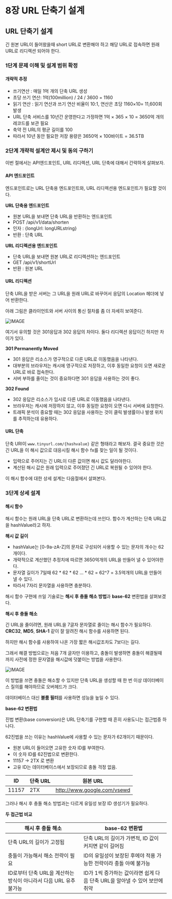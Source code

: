 # 8장 URL 단축기 설계

## URL 단축기 설계

긴 원본 URL이 들어왔을때 short URL로 변환해야 하고 해당 URL로 접속하면 원래 URL로 리디렉션 되어야 한다.

### 1단계 문제 이해 및 설계 범위 확정

#### 개략적 추정

* 쓰기연산 : 매일 1억 개의 단축 URL 생성
* 초당 쓰기 연산: 1억(100million) / 24 / 3600 = 1160
* 읽기 연산 : 읽기 연산과 쓰기 연산 비율이 10:1, 연산은 초당 1160×10= 11,600회 발생
* URL 단축 서비스를 10년간 운영한다고 가정하면 1억 × 365 × 10 = 3650억 개의 레코드를 보관 필요
* 축약 전 URL의 평균 길이를 100
* 따라서 10년 동안 필요한 저장 용량은 3650억 × 100바이트 = 36.5TB

### 2단계 개략적 설계안 제시 및 동의 구하기

이번 절에서는 API엔드포인트, URL 리디렉션, URL 단축에 대해서 간략하게 살펴보자.

#### API 엔드포인트

엔드포인트로는 URL 단축용 엔드포인트와, URL 리디렉션용 엔드포인트가 필요할 것이다.

**URL 단축용 엔드포인트**

* 원본 URL을 보내면 단축 URL을 반환하는 엔드포인트
* POST /api/v1/data/shorten
* 인자 : {longUrl: longURLstring}
* 반환 : 단축 URL

**URL 리디렉션용 엔드포인트**

* 단축 URL을 보내면 원본 URL로 리디렉션하는 엔드포인트
* GET /api/v1/shortUrl
* 반환 : 원본 URL

#### URL 리디렉션

단축 URL을 받은 서버는 그 URL을 원래 URL로 바꾸어서 응답의 Location 헤더에 넣어 반환한다.

아래 그림은 클라이언트와 서버 사이의 통신 절차를 좀 더 자세히 보여준다.

![IMAGE](https://github.com/user-attachments/assets/4d3742ab-12d9-449f-93f4-be54ddf80e43)

여기서 유의할 것은 301응답과 302 응답의 차이다. 둘다 리디렉션 응답이긴 하지만 차이가 있다.

**301 Permanently Moved**

* 301 응답은 리소스가 영구적으로 다른 URL로 이동했음을 나타낸다.
* 대부분의 브라우저는 캐시에 영구적으로 저장하고, 이후 동일한 요청이 오면 새로운 URL로 바로 접속한다.
* 서버 부하를 줄이는 것이 중요하다면 301 응답을 사용하는 것이 좋다.

**302 Found**

* 302 응답은 리소스가 임시로 다른 URL로 이동했음을 나타낸다.
* 브라우저는 캐시에 저장하지 않고, 이후 동일한 요청이 오면 다시 서버에 요청한다.
* 트래픽 분석이 중요할 때는 302 응답을 사용하는 것이 클릭 발생률이나 발생 위치를 추적하는데 유용하다.

#### URL 단축

단축 URI이 `www.tinyurl.com/{hashvalue}` 같은 형태라고 해보자. 결국 중요한 것은 긴 URL을 이 해시 값으로 대응시킬 해시 함수 fx를 찾는 일이 될 것이다.

* 입력으로 주어지는 긴 URL이 다른 값이면 해시 값도 달라야한다.
* 계산된 해시 값은 원래 입력으로 주어졌던 긴 URL로 복원될 수 있어야 한다.

이 해시 함수에 대한 상세 설계는 다음절에서 살펴본다.

### 3단계 상세 설계

#### 해시 함수

해시 함수는 원래 URL을 단축 URL로 변환하는데 쓰인다. 함수가 계산하는 단축 URL값을 hashValue라고 하자.

**해시 값 길이**

* hashValue는 \[0-9a-zA-Z]의 문자로 구성되어 사용할 수 있는 문자의 개수는 62개이다.
* 개략적으로 계산했던 추정치에 따르면 3650억개의 URL을 만들어 낼 수 있어야한다.
* 문자열 길이가 7일때 62 \* 62 \* 62 ... \* 62 = 62^7 = 3.5억개의 URL을 만들어 낼 수 있다.
* 따라서 7자리 문자열을 사용하면 충분하다.

해시 함수 구현에 쓰일 기술로는 **해시 후 충돌 해소 방법**과 **base-62** 변환법을 살펴보겠다.

**해시 후 충돌 해소**

긴 URL을 줄이려면, 원래 URL을 7글자 문자열로 줄이는 해시 함수가 필요하다. **CRC32**, **MD5**, **SHA-1** 같이 잘 알려진 해시 함수를 사용하면 된다.

하지만 해시 함수를 사용하여 나온 가장 짧은 해시값조차도 7보다는 길다.

그래서 해결 방법으로는 처음 7개 글자만 이용하고, 충돌이 발생하면 충돌이 해결될때 까지 사전에 정한 문자열을 해시값에 덧붙이는 방법을 사용한다.

![IMAGE](https://github.com/user-attachments/assets/62899cc1-3af3-4ec9-9c13-4b208e618ed9)

이 방법을 쓰면 충돌은 해소할 수 있지만 단축 URL을 생성할 때 한 번 이상 데이터베이스 질의를 해야하므로 오버헤드가 크다.

데이터베이스 대신 **블룸 필터**를 사용하면 성능을 높일 수 있다.

**base-62 변환법**

진법 변환(base conversion)은 URL 단축기를 구현할 때 흔히 사용도니는 접근법중 하나다.

62진법을 쓰는 이유는 hashValue에 사용할 수 있는 문자가 62개이기 때문이다.

* 원본 URL이 들어오면 고유한 숫자 ID를 부여한다.
* 이 숫자 ID를 62진법으로 변환한다.
* 11157 -> 2TX 로 변환
* 고유 ID는 데이터베이스에서 보장되므로 충돌 걱정 없음.

| ID    | 단축 URL | 원본 URL                      |
| ----- | ------ | --------------------------- |
| 11157 | 2TX    | http://www.google.com/vsewd |

그러나 해시 후 충돌 해소 방법과는 다르게 유일성 보장 ID 생성기가 필요하다.

**두 접근법 비교**

| 해시 후 충돌 해소                                | base-62 변환법                                    |
| ----------------------------------------- | ---------------------------------------------- |
| 단축 URL의 길이가 고정됨                           | 단축 URL의 길이가 가변적, ID 값이 커지면 같이 길어짐              |
| 충돌이 가능해서 해소 전략이 필요                        | ID의 유일성이 보장된 후에야 적용 가능한 전략이라 충돌 아예 불가능         |
| ID로부터 단축 URL을 계산하는 방식이 아니라서 다음 URL 유추 불가능 | ID가 1씩 증가하는 값이라면 쉽게 다음 단축 URL을 알아낼 수 있어 보안에 취약 |
